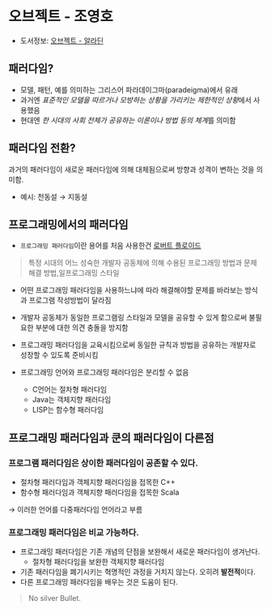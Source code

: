 # 오브젝트 - 조영호

* 도서정보: [오브젝트 - 알라딘](https://www.aladin.co.kr/shop/wproduct.aspx?ItemId=193681076)

## 패러다임?

* 모델, 패턴, 예를 의미하는 그리스어 파라데이그마(paradeigma)에서 유래
* 과거엔 *표준적인 모델을 따르거나 모방하는 상황을 가리키는 제한적인 상황*에서 사용했음
* 현대엔 *한 시대의 사회 전체가 공유하는 이론이나 방법 등의 체계*를 의미함

## 패러다임 전환?

과거의 패러다임이 새로운 패러다임에 의해 대체됨으로써 방향과 성격이 변하는 것을 의미함.

* 예시: 천동설 &rarr; 지동설

## 프로그래밍에서의 패러다임

* `프로그래밍 패러다임`이란 용어를 처음 사용한건 [로버트 플로이드](https://ko.wikipedia.org/wiki/%EB%A1%9C%EB%B2%84%ED%8A%B8_%ED%94%8C%EB%A1%9C%EC%9D%B4%EB%93%9C)

> 특정 시대의 어느 성숙한 개발자 공동체에 의해 수용된 프로그래밍 방법과 문제 해결 방법,일프로그래밍 스타일

* 어떤 프로그래밍 패러다임을 사용하느냐에 따라 해결해야할 문제를 바라보는 방식과 프로그램 작성방법이 달라짐
* 개발자 공동체가 동일한 프로그램링 스타일과 모델을 공유할 수 있게 함으로써 불필요한 부분에 대한 의견 충돌을 방지함
* 프로그래밍 패러다임을 교육시킴으로써 동일한 규칙과 방법을 공유하는 개발자로 성장할 수 있도록 준비시킴

* 프로그래밍 언어와 프로그래밍 패러다임은 분리할 수 없음
  * C언어는 절차형 패러다임
  * Java는 객체지향 패러다임
  * LISP는 함수형 패러다임

## 프로그래밍 패러다임과 쿤의 패러다임이 다른점

### 프로그램 패러다임은 상이한 패러다임이 공존할 수 있다.

* 절차형 패러다임과 객체지향 패러다임을 접목한 C++
* 함수형 패러다임과 객체지향 패러다임을 접목한 Scala

&rarr; 이러한 언어를 다중패러다임 언어라고 부름

### 프로그래밍 패러다임은 비교 가능하다.

* 프로그래밍 패러다임은 기존 개념의 단점을 보완해서 새로운 패러다임이 생겨난다.
  * 절차형 패러다임을 보완한 객체지향 패러다임
* 기존 패러다임을 폐기시키는 혁명적인 과정을 거치지 않는다. 오히려 **발전적**이다.
* 다른 프로그래밍 패러다임을 배우는 것은 도움이 된다.

> No silver Bullet.

